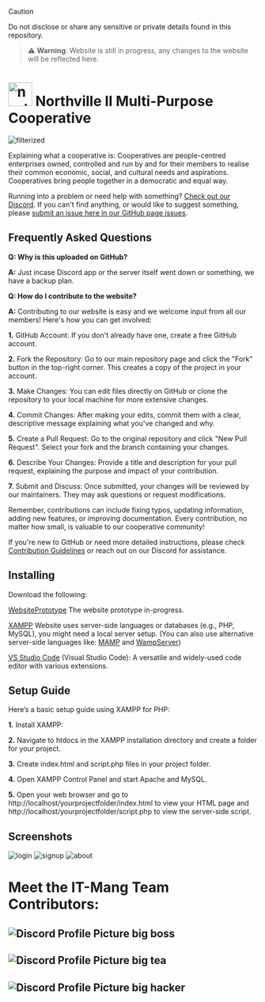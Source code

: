 > [!CAUTION]
> Do not disclose or share any sensitive or private details found in this repository.

> ⚠️ **Warning**: Website is still in progress, any changes to the website will be reflected here.

# <img src="https://github.com/user-attachments/assets/7c76ba70-5845-4a69-b3da-a0689fc94b19" width="48" alt="northville logo n-transformed"> Northville II Multi-Purpose Cooperative


![filterized](https://github.com/user-attachments/assets/a8a78dc2-1569-40d1-88d1-580ac839b75e)

Explaining what a cooperative is: Cooperatives are people-centred enterprises owned, controlled and run by and for their members to realise their common economic, social, and cultural needs and aspirations. Cooperatives bring people together in a democratic and equal way.

Running into a problem or need help with something? [Check out our Discord](https://discord.gg/P5UR3S7P). If you can't find anything, or would like to suggest something, please [submit an issue here in our GitHub page issues](https://github.com/SushiMini/WebsitePrototype/issues).
 

## Frequently Asked Questions

**Q: Why is this uploaded on GitHub?**

**A:** Just incase Discord app or the server itself went down or something, we have a backup plan.

**Q: How do I contribute to the website?**

**A:** Contributing to our website is easy and we welcome input from all our members! Here's how you can get involved:

**1.** GitHub Account: If you don't already have one, create a free GitHub account.

**2.** Fork the Repository: Go to our main repository page and click the "Fork" button in the top-right corner. This creates a copy of the project in your account.

**3.** Make Changes: You can edit files directly on GitHub or clone the repository to your local machine for more extensive changes.

**4.** Commit Changes: After making your edits, commit them with a clear, descriptive message explaining what you've changed and why.

**5.** Create a Pull Request: Go to the original repository and click "New Pull Request". Select your fork and the branch containing your changes.

**6.** Describe Your Changes: Provide a title and description for your pull request, explaining the purpose and impact of your contribution.

**7.** Submit and Discuss: Once submitted, your changes will be reviewed by our maintainers. They may ask questions or request modifications.

Remember, contributions can include fixing typos, updating information, adding new features, or improving documentation. Every contribution, no matter how small, is valuable to our cooperative community!

If you're new to GitHub or need more detailed instructions, please check [Contribution Guidelines](link-to-guidelines) or reach out on our Discord for assistance.
 
 ## Installing
Download the following:

[WebsitePrototype](https://github.com/pizzaboxer/bloxstrap/releases/latest) The website prototype in-progress.

[XAMPP](https://www.apachefriends.org/) Website uses server-side languages or databases (e.g., PHP, MySQL), you might need a local server setup. (You can also use alternative server-side languages like: [MAMP](https://www.mamp.info/en/windows/) and [WampServer](https://www.wampserver.com/en/))

[VS Studio Code](https://code.visualstudio.com/) (Visual Studio Code): A versatile and widely-used code editor with various extensions.


## Setup Guide
Here’s a basic setup guide using XAMPP for PHP:

**1.** Install XAMPP:

**2.** Navigate to htdocs in the XAMPP installation directory and create a folder for your project.

**3.** Create index.html and script.php files in your project folder.

**4.** Open XAMPP Control Panel and start Apache and MySQL.

**5.** Open your web browser and go to http://localhost/yourprojectfolder/index.html to view your HTML page and http://localhost/yourprojectfolder/script.php to view the server-side script.

## Screenshots
![login](https://github.com/user-attachments/assets/c4f4a005-4358-48e6-bf75-6b2a37f7987b)
![signup](https://github.com/user-attachments/assets/0aba4e50-28ac-48dc-b9b5-68dbfb18876f)
![about](https://github.com/user-attachments/assets/98436591-0cbd-44e8-94b2-bbf94ee9f73b)

# Meet the IT-Mang Team Contributors:
## ![Discord Profile Picture](https://cdn.discordapp.com/avatars/736908126791401505/5bfeeaad1fe0cfe86715129903ac480b.png) big boss

## ![Discord Profile Picture](https://cdn.discordapp.com/avatars/798829229785219083/d5542fe3cb1abf96eefd5c2d35932105.png) big tea

## ![Discord Profile Picture](https://cdn.discordapp.com/avatars/1144291311692808233/1305d5b700acc981e648993f746cf9a4.png) big hacker
